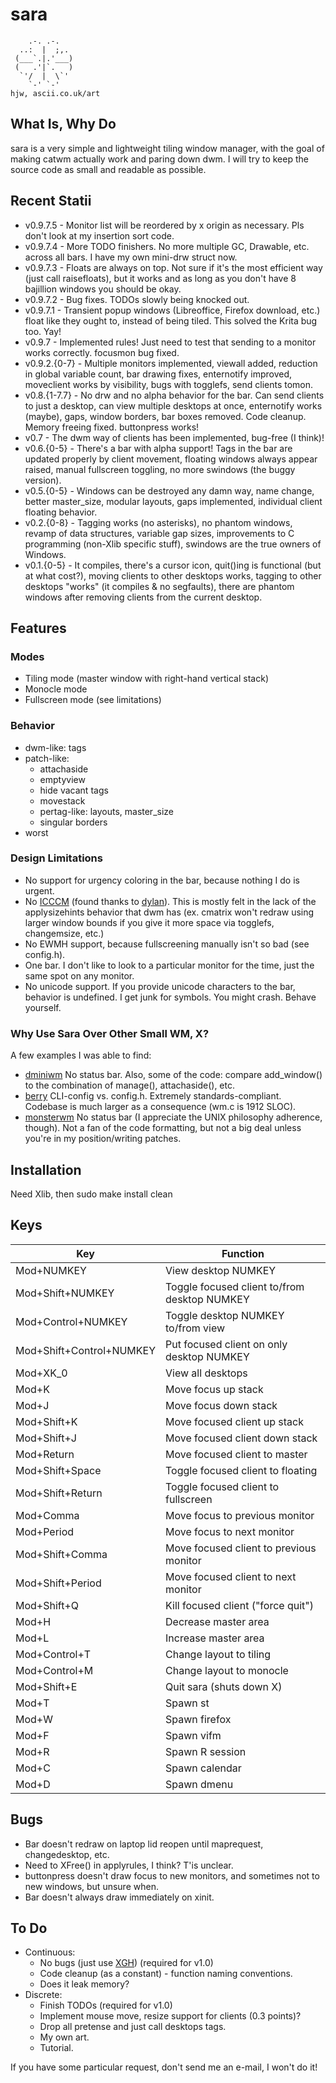 sara
=====

        .-. .-.
      ..:  |  ;,.
     (___`.|.'___)
     (   .'|`.   )
      `'/  |  \`'
        `-' `-'                                                                    hjw, ascii.co.uk/art 
What Is, Why Do
-------
sara is a very simple and lightweight tiling window manager, with the goal of making catwm actually work and paring down dwm. I will try to keep the source code as small and readable as possible.

Recent Statii
------
 * v0.9.7.5	- Monitor list will be reordered by x origin as necessary. Pls don't look at my insertion sort code.
 * v0.9.7.4	- More TODO finishers. No more multiple GC, Drawable, etc. across all bars. I have my own mini-drw struct now.
 * v0.9.7.3	- Floats are always on top. Not sure if it's the most efficient way (just call raisefloats), but it works and as long as you don't have 8 bajillion windows you should be okay.
 * v0.9.7.2	- Bug fixes. TODOs slowly being knocked out.
 * v0.9.7.1	- Transient popup windows (Libreoffice, Firefox download, etc.) float like they ought to, instead of being tiled. This solved the Krita bug too. Yay!
 * v0.9.7	- Implemented rules! Just need to test that sending to a monitor works correctly. focusmon bug fixed.
 * v0.9.2.{0-7} - Multiple monitors implemented, viewall added, reduction in global variable count, bar drawing fixes, enternotify improved, moveclient works by visibility, bugs with togglefs, send clients tomon.
 * v0.8.{1-7.7} - No drw and no alpha behavior for the bar. Can send clients to just a desktop, can view multiple desktops at once, enternotify works (maybe), gaps, window borders, bar boxes removed. Code cleanup. Memory freeing fixed. buttonpress works!
 * v0.7		- The dwm way of clients has been implemented, bug-free (I think)!
 * v0.6.{0-5}	- There's a bar with alpha support! Tags in the bar are updated properly by client movement, floating windows always appear raised, manual fullscreen toggling, no more swindows (the buggy version).
 * v0.5.{0-5}	- Windows can be destroyed any damn way, name change, better master_size, modular layouts, gaps implemented, individual client floating behavior.
 * v0.2.{0-8}	- Tagging works (no asterisks), no phantom windows, revamp of data structures, variable gap sizes, improvements to C programming (non-Xlib specific stuff), swindows are the true owners of Windows.
 * v0.1.{0-5}	- It compiles, there's a cursor icon, quit()ing is functional (but at what cost?), moving clients to other desktops works, tagging to other desktops "works" (it compiles & no segfaults), there are phantom windows after removing clients from the current desktop.

Features
-----

### Modes

* Tiling mode (master window with right-hand vertical stack)
* Monocle mode
* Fullscreen mode (see limitations)

### Behavior

* dwm-like: tags
* patch-like:
	* attachaside
	* emptyview
	* hide vacant tags
	* movestack
	* pertag-like: layouts, master_size
	* singular borders
* worst

### Design Limitations

* No support for urgency coloring in the bar, because nothing I do is urgent.
* No [ICCCM](https://web.archive.org/web/20190617214524/https://raw.githubusercontent.com/kfish/xsel/1a1c5edf0dc129055f7764c666da2dd468df6016/rant.txt) (found thanks to [dylan](https://github.com/dylanaraps/sowm)). This is mostly felt in the lack of the applysizehints behavior that dwm has (ex. cmatrix won't redraw using larger window bounds if you give it more space via togglefs, changemsize, etc.)
* No EWMH support, because fullscreening manually isn't so bad (see config.h).
* One bar. I don't like to look to a particular monitor for the time, just the same spot on any monitor.
* No unicode support. If you provide unicode characters to the bar, behavior is undefined. I get junk for symbols. You might crash. Behave yourself.

### Why Use Sara Over Other Small WM, X?

A few examples I was able to find:

* [dminiwm](https://github.com/moetunes/dminiwm) No status bar. Also, some of the code: compare add\_window() to the combination of manage(), attachaside(), etc.
* [berry](https://github.com/JLErvin/berry) CLI-config vs. config.h. Extremely standards-compliant. Codebase is much larger as a consequence (wm.c is 1912 SLOC).
* [monsterwm](https://github.com/c00kiemon5ter/monsterwm) No status bar (I appreciate the UNIX philosophy adherence, though). Not a fan of the code formatting, but not a big deal unless you're in my position/writing patches.

Installation
------------
Need Xlib, then sudo make install clean

Keys
------------

| Key				| Function 						|
| -----------------------------	| -----------------------------------------------------	|
| Mod+NUMKEY			| View desktop NUMKEY					|
| Mod+Shift+NUMKEY		| Toggle focused client to/from desktop NUMKEY		|
| Mod+Control+NUMKEY		| Toggle desktop NUMKEY to/from view			|
| Mod+Shift+Control+NUMKEY	| Put focused client on only desktop NUMKEY		|
| Mod+XK\_0			| View all desktops					|
| Mod+K				| Move focus up stack					|
| Mod+J				| Move focus down stack					|
| Mod+Shift+K			| Move focused client up stack				|
| Mod+Shift+J			| Move focused client down stack			|
| Mod+Return			| Move focused client to master				|
| Mod+Shift+Space		| Toggle focused client to floating			|
| Mod+Shift+Return		| Toggle focused client to fullscreen			|
| Mod+Comma			| Move focus to previous monitor			|
| Mod+Period			| Move focus to next monitor				|
| Mod+Shift+Comma		| Move focused client to previous monitor		|
| Mod+Shift+Period		| Move focused client to next monitor			|
| Mod+Shift+Q			| Kill focused client ("force quit")			|
| Mod+H				| Decrease master area					|
| Mod+L				| Increase master area					|
| Mod+Control+T			| Change layout to tiling				|
| Mod+Control+M			| Change layout to monocle				|
| Mod+Shift+E			| Quit sara (shuts down X)				|
| Mod+T				| Spawn st						|
| Mod+W				| Spawn firefox						|
| Mod+F				| Spawn vifm						|
| Mod+R				| Spawn R session					|
| Mod+C				| Spawn calendar					|
| Mod+D				| Spawn dmenu						|

Bugs
----
 * Bar doesn't redraw on laptop lid reopen until maprequest, changedesktop, etc.
 * Need to XFree() in applyrules, I think? T'is unclear.
 * buttonpress doesn't draw focus to new monitors, and sometimes not to new windows, but unsure when.
 * Bar doesn't always draw immediately on xinit.

To Do
----
 * Continuous:
   * No bugs (just use [XGH](https://gist.github.com/banaslee/4147370)) (required for v1.0)
   * Code cleanup (as a constant) - function naming conventions.
   * Does it leak memory?
 * Discrete:
   * Finish TODOs (required for v1.0)
   * Implement mouse move, resize support for clients (0.3 points)?
   * Drop all pretense and just call desktops tags.
   * My own art.
   * Tutorial.

If you have some particular request, don't send me an e-mail, I won't do it!
